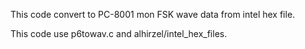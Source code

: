 This code convert to PC-8001 mon FSK wave data from intel hex file.

This code use p6towav.c and alhirzel/intel_hex_files.

